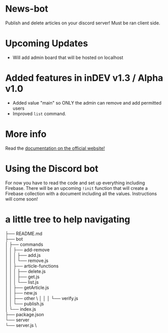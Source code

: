 # News-bot
Publish and delete articles on your discord server! Must be ran client side.

# Upcoming Updates
- Will add admin board that will be hosted on localhost

# Added features in inDEV v1.3 / Alpha v1.0
- Added value "main" so ONLY the admin can remove and add permitted users
- Improved `list` command.


# More info
Read the [documentation on the official website!](https://www.softsquirrel.tk/docs/newsbot.html)


# Using the Discord bot
For now you have to read the code and set up everything including Firebase. There will be an upcoming `!init` function that will create a Firebase collection with a document including all the values. Instructions will come soon!


# a little tree to help navigating

├── README.md \
├── bot     \
│   ├── commands\
│   │   ├── add-remove \
│   │   │   ├── add.js \
│   │   │   └── remove.js \
│   │   ├── article-functions \
│   │   │   ├── delete.js \
│   │   │   ├── get.js  \
│   │   │   └── list.js \
│   │   ├── getArticle.js \
│   │   ├── new.js \
│   │   ├── other \ 
│   │   │   └── verify.js \
│   │   └── publish.js \
│   └── index.js \
├── package.json \
└── server \
    └── server.js \
